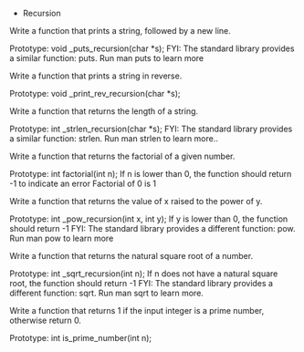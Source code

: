  - Recursion

Write a function that prints a string, followed by a new line.

Prototype: void _puts_recursion(char *s);
FYI: The standard library provides a similar function: puts. Run man puts to learn more


Write a function that prints a string in reverse.

Prototype: void _print_rev_recursion(char *s);



Write a function that returns the length of a string.

Prototype: int _strlen_recursion(char *s);
FYI: The standard library provides a similar function: strlen. Run man strlen to learn more..



Write a function that returns the factorial of a given number.

Prototype: int factorial(int n);
If n is lower than 0, the function should return -1 to indicate an error
Factorial of 0 is 1

Write a function that returns the value of x raised to the power of y.

Prototype: int _pow_recursion(int x, int y);
If y is lower than 0, the function should return -1
FYI: The standard library provides a different function: pow. Run man pow to learn more


Write a function that returns the natural square root of a number.

Prototype: int _sqrt_recursion(int n);
If n does not have a natural square root, the function should return -1
FYI: The standard library provides a different function: sqrt. Run man sqrt to learn more.


Write a function that returns 1 if the input integer is a prime number, otherwise return 0.

Prototype: int is_prime_number(int n);
